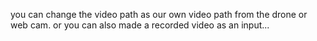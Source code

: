 you can change the video path as our own video path from the drone or web cam.
or you can also made a recorded video as an input...
